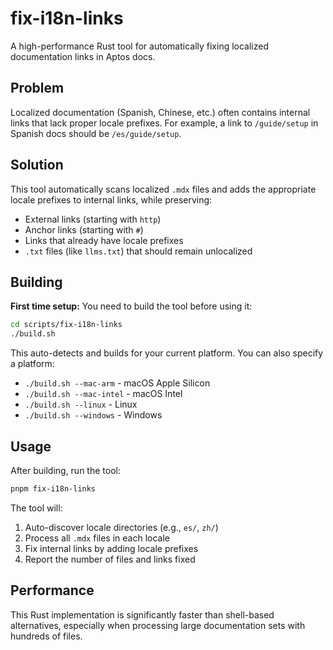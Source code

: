 # fix-i18n-links

A high-performance Rust tool for automatically fixing localized documentation links in Aptos docs.

## Problem

Localized documentation (Spanish, Chinese, etc.) often contains internal links that lack proper locale prefixes. For example, a link to `/guide/setup` in Spanish docs should be `/es/guide/setup`.

## Solution

This tool automatically scans localized `.mdx` files and adds the appropriate locale prefixes to internal links, while preserving:

- External links (starting with `http`)
- Anchor links (starting with `#`)
- Links that already have locale prefixes
- `.txt` files (like `llms.txt`) that should remain unlocalized

## Building

**First time setup:** You need to build the tool before using it:

```bash
cd scripts/fix-i18n-links
./build.sh
```

This auto-detects and builds for your current platform. You can also specify a platform:

- `./build.sh --mac-arm` - macOS Apple Silicon
- `./build.sh --mac-intel` - macOS Intel
- `./build.sh --linux` - Linux
- `./build.sh --windows` - Windows

## Usage

After building, run the tool:

```bash
pnpm fix-i18n-links
```

The tool will:

1. Auto-discover locale directories (e.g., `es/`, `zh/`)
2. Process all `.mdx` files in each locale
3. Fix internal links by adding locale prefixes
4. Report the number of files and links fixed

## Performance

This Rust implementation is significantly faster than shell-based alternatives, especially when processing large documentation sets with hundreds of files.
